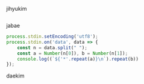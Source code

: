 jihyukim
```js
```

jabae
```js
process.stdin.setEncoding('utf8');
process.stdin.on('data', data => {
    const n = data.split(" ");
    const a = Number(n[0]), b = Number(n[1]);
    console.log((`${'*'.repeat(a)}\n`).repeat(b))
});
```

daekim
```js
```
